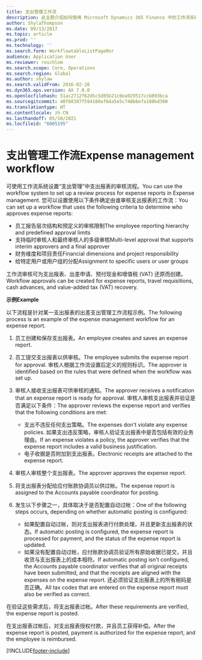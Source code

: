 ```yaml
---
title: 支出管理工作流
description: 此主题介绍如何使用 Microsoft Dynamics 365 Finance 中的工作流系统在支出管理中设置支出报表审核流程。
author: ShylaThompson
ms.date: 09/13/2017
ms.topic: article
ms.prod: ''
ms.technology: ''
ms.search.form: WorkflowtableListPageRnr
audience: Application User
ms.reviewer: roschlom
ms.search.scope: Core, Operations
ms.search.region: Global
ms.author: shylaw
ms.search.validFrom: 2016-02-28
ms.dyn365.ops.version: AX 7.0.0
ms.openlocfilehash: 51ac2712f62d5c5d85b21c0ea929517ccb893bca
ms.sourcegitcommit: 40f68387f594180af64a5e5c748b6efa188bd300
ms.translationtype: HT
ms.contentlocale: zh-CN
ms.lasthandoff: 05/10/2021
ms.locfileid: "6005195"
---
```

# <a name="expense-management-workflow"></a><span data-ttu-id="77fd9-103">支出管理工作流</span><span class="sxs-lookup"><span data-stu-id="77fd9-103">Expense management workflow</span></span>

<span data-ttu-id="77fd9-104">可使用工作流系统设置“支出管理”中支出报表的审核流程。</span><span class="sxs-lookup"><span data-stu-id="77fd9-104">You can use the workflow system to set up a review process for expense reports in Expense management.</span></span> <span data-ttu-id="77fd9-105">您可以设置使用以下条件确定由谁审核支出报表的工作流：</span><span class="sxs-lookup"><span data-stu-id="77fd9-105">You can set up a workflow that uses the following criteria to determine who approves expense reports:</span></span>

- <span data-ttu-id="77fd9-106">员工报告层次结构和预定义的审核限制</span><span class="sxs-lookup"><span data-stu-id="77fd9-106">The employee reporting hierarchy and predefined approval limits</span></span>
- <span data-ttu-id="77fd9-107">支持临时审核人和最终审核人的多级审核</span><span class="sxs-lookup"><span data-stu-id="77fd9-107">Multi-level approval that supports interim approvers and a final approver</span></span>
- <span data-ttu-id="77fd9-108">财务维度和项目责任</span><span class="sxs-lookup"><span data-stu-id="77fd9-108">Financial dimensions and project responsibility</span></span>
- <span data-ttu-id="77fd9-109">给特定用户或用户组的分配</span><span class="sxs-lookup"><span data-stu-id="77fd9-109">Assignment to specific users or user groups</span></span>

<span data-ttu-id="77fd9-110">工作流审核可为支出报表、出差申请、预付现金和增值税 (VAT) 还原而创建。</span><span class="sxs-lookup"><span data-stu-id="77fd9-110">Workflow approvals can be created for expense reports, travel requisitions, cash advances, and value-added tax (VAT) recovery.</span></span>

<span data-ttu-id="77fd9-111">**示例**</span><span class="sxs-lookup"><span data-stu-id="77fd9-111">**Example**</span></span>

<span data-ttu-id="77fd9-112">以下流程是针对某一支出报表的出差支出管理工作流程示例。</span><span class="sxs-lookup"><span data-stu-id="77fd9-112">The following process is an example of the expense management workflow for an expense report.</span></span>

1. <span data-ttu-id="77fd9-113">员工创建和保存支出报表。</span><span class="sxs-lookup"><span data-stu-id="77fd9-113">An employee creates and saves an expense report.</span></span>
2. <span data-ttu-id="77fd9-114">员工提交支出报表以供审核。</span><span class="sxs-lookup"><span data-stu-id="77fd9-114">The employee submits the expense report for approval.</span></span> <span data-ttu-id="77fd9-115">审核人根据工作流设置后定义的规则标识。</span><span class="sxs-lookup"><span data-stu-id="77fd9-115">The approver is identified based on the rules that were defined when the workflow was set up.</span></span>
3. <span data-ttu-id="77fd9-116">审核人接收支出报表可供审核的通知。</span><span class="sxs-lookup"><span data-stu-id="77fd9-116">The approver receives a notification that an expense report is ready for approval.</span></span> <span data-ttu-id="77fd9-117">审核人审核支出报表并验证是否满足以下条件：</span><span class="sxs-lookup"><span data-stu-id="77fd9-117">The approver reviews the expense report and verifies that the following conditions are met:</span></span>

    - <span data-ttu-id="77fd9-118">支出不违反任何支出策略。</span><span class="sxs-lookup"><span data-stu-id="77fd9-118">The expenses don't violate any expense policies.</span></span> <span data-ttu-id="77fd9-119">如果支出违反策略，审核人验证支出报表中是否包括有效的业务理由。</span><span class="sxs-lookup"><span data-stu-id="77fd9-119">If an expense violates a policy, the approver verifies that the expense report includes a valid business justification.</span></span>
    - <span data-ttu-id="77fd9-120">电子收据是否附加到支出报表。</span><span class="sxs-lookup"><span data-stu-id="77fd9-120">Electronic receipts are attached to the expense report.</span></span>

4. <span data-ttu-id="77fd9-121">审核人审核整个支出报表。</span><span class="sxs-lookup"><span data-stu-id="77fd9-121">The approver approves the expense report.</span></span>
5. <span data-ttu-id="77fd9-122">将支出报表分配给应付账款协调员以供过帐。</span><span class="sxs-lookup"><span data-stu-id="77fd9-122">The expense report is assigned to the Accounts payable coordinator for posting.</span></span>
6. <span data-ttu-id="77fd9-123">发生以下步骤之一，具体取决于是否配置自动过帐：</span><span class="sxs-lookup"><span data-stu-id="77fd9-123">One of the following steps occurs, depending on whether automatic posting is configured:</span></span>

    - <span data-ttu-id="77fd9-124">如果配置自动过帐，则对支出报表进行付款处理，并且更新支出报表的状态。</span><span class="sxs-lookup"><span data-stu-id="77fd9-124">If automatic posting is configured, the expense report is processed for payment, and the status of the expense report is updated.</span></span>
    - <span data-ttu-id="77fd9-125">如果没有配置自动过帐，应付账款协调员验证所有原始收据已提交，并且收货与支出报表上的成本相符。</span><span class="sxs-lookup"><span data-stu-id="77fd9-125">If automatic posting isn't configured, the Accounts payable coordinator verifies that all original receipts have been submitted, and that the receipts are aligned with the expenses on the expense report.</span></span> <span data-ttu-id="77fd9-126">还必须验证支出报表上的所有税码是否正确。</span><span class="sxs-lookup"><span data-stu-id="77fd9-126">All tax codes that are entered on the expense report must also be verified as correct.</span></span>

<span data-ttu-id="77fd9-127">在验证这些需求后，将支出报表过帐。</span><span class="sxs-lookup"><span data-stu-id="77fd9-127">After these requirements are verified, the expense report is posted.</span></span>

<span data-ttu-id="77fd9-128">在支出报表过帐后，对支出报表授权付款，并且员工获得补偿。</span><span class="sxs-lookup"><span data-stu-id="77fd9-128">After the expense report is posted, payment is authorized for the expense report, and the employee is reimbursed.</span></span>


[!INCLUDE[footer-include](../includes/footer-banner.md)]